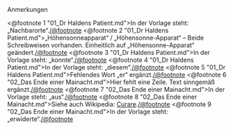<div class="anmerkungen">Anmerkungen</div>

<@footnote 1 "01_Dr Haldens Patient.md">In der Vorlage steht: „Nachbarorte“.</@footnote>
<@footnote 2 "01_Dr Haldens Patient.md">„Höhensonneapparat“ / „Höhensonne-Apparat“ – Beide Schreibweisen vorhanden. Einheitlich auf „Höhensonne-Apparat“ geändert.</@footnote>
<@footnote 3 "01_Dr Haldens Patient.md">In der Vorlage steht: „konnte“.</@footnote>
<@footnote 4 "01_Dr Haldens Patient.md">In der Vorlage steht: „diesem“.</@footnote>
<@footnote 5 "01_Dr Haldens Patient.md">Fehlendes Wort „er“ ergänzt.</@footnote>
<@footnote 6 "02_Das Ende einer Mainacht.md">Hier fehlt eine Zeile. Text sinngemäß ergänzt.</@footnote>
<@footnote 7 "02_Das Ende einer Mainacht.md">In der Vorlage steht: „aus“.</@footnote>
<@footnote 8 "02_Das Ende einer Mainacht.md">Siehe auch Wikipedia: <a href="https://de.wikipedia.org/wiki/Curare">Curare</a>.</@footnote>
<@footnote 9 "02_Das Ende einer Mainacht.md">In der Vorlage steht: „erwiderte“.</@footnote>

